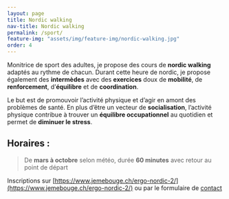 ```yaml
---
layout: page
title: Nordic walking
nav-title: Nordic walking
permalink: /sport/
feature-img: "assets/img/feature-img/nordic-walking.jpg"
order: 4
---
```


Monitrice de sport des adultes, je propose des cours de **nordic walking** adaptés au rythme de chacun. Durant cette heure de nordic, je propose également des **intermèdes** avec des **exercices** doux de **mobilité**, de **renforcement**, d’**équilibre** et de **coordination**.

Le but est de promouvoir l’activité physique et d’agir en amont des problèmes de santé. En plus d’être un vecteur de **socialisation**, l’activité physique contribue à trouver un **équilibre occupationnel** au quotidien et permet de **diminuer le stress**. 

## Horaires : 

> De **mars à octobre** selon météo, durée **60 minutes** avec retour au point de départ

Inscriptions sur [https://www.jemebouge.ch/ergo-nordic-2/](https://www.jemebouge.ch/ergo-nordic-2/) ou par le formulaire de [contact](/contact/)